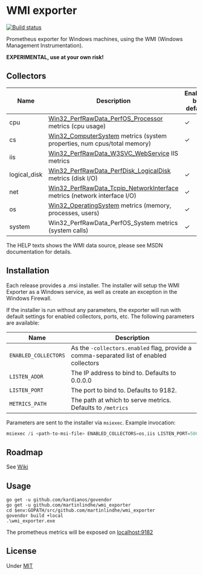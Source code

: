 # WMI exporter

[![Build status](https://ci.appveyor.com/api/projects/status/ljwan71as6pf2joe?svg=true)](https://ci.appveyor.com/project/martinlindhe/wmi-exporter)

Prometheus exporter for Windows machines, using the WMI (Windows Management Instrumentation).

**EXPERIMENTAL, use at your own risk!**


## Collectors

Name     | Description | Enabled by default
---------|-------------|--------------------
cpu | [Win32_PerfRawData_PerfOS_Processor](https://msdn.microsoft.com/en-us/library/aa394317(v=vs.90).aspx) metrics (cpu usage) | &#10003;
cs | [Win32_ComputerSystem](https://msdn.microsoft.com/en-us/library/aa394102) metrics (system properties, num cpus/total memory) | &#10003;
iis | [Win32_PerfRawData_W3SVC_WebService](https://msdn.microsoft.com/en-us/library/aa394345) IIS metrics |
logical_disk | [Win32_PerfRawData_PerfDisk_LogicalDisk](https://msdn.microsoft.com/en-us/windows/hardware/aa394307(v=vs.71)) metrics (disk I/O) | &#10003;
net | [Win32_PerfRawData_Tcpip_NetworkInterface](https://technet.microsoft.com/en-us/security/aa394340(v=vs.80)) metrics (network interface I/O) | &#10003;
os | [Win32_OperatingSystem](https://msdn.microsoft.com/en-us/library/aa394239) metrics (memory, processes, users) | &#10003;
system | Win32_PerfRawData_PerfOS_System metrics (system calls) | &#10003;

The HELP texts shows the WMI data source, please see MSDN documentation for details.

## Installation
Each release provides a .msi installer. The installer will setup the WMI Exporter as a Windows service, as well as create an exception in the Windows Firewall.

If the installer is run without any parameters, the exporter will run with default settings for enabled collectors, ports, etc. The following parameters are available:

Name | Description
-----|------------
`ENABLED_COLLECTORS` | As the `-collectors.enabled` flag, provide a comma-separated list of enabled collectors
`LISTEN_ADDR` | The IP address to bind to. Defaults to 0.0.0.0
`LISTEN_PORT` | The port to bind to. Defaults to 9182.
`METRICS_PATH` | The path at which to serve metrics. Defaults to `/metrics`

Parameters are sent to the installer via `msiexec`. Example invocation:

```powershell
msiexec /i <path-to-msi-file> ENABLED_COLLECTORS=os,iis LISTEN_PORT=5000
```

## Roadmap

See [Wiki](https://github.com/martinlindhe/wmi_exporter/wiki/TODO)


## Usage

    go get -u github.com/kardianos/govendor
    go get -u github.com/martinlindhe/wmi_exporter
    cd $env:GOPATH/src/github.com/martinlindhe/wmi_exporter
    govendor build +local
    .\wmi_exporter.exe

The prometheus metrics will be exposed on [localhost:9182](http://localhost:9182)


## License

Under [MIT](LICENSE)

